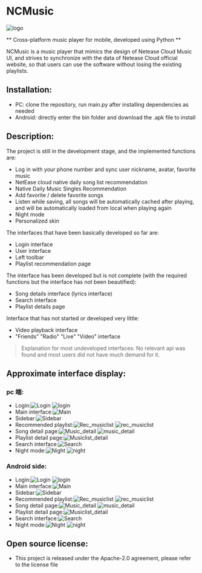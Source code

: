 # NCMusic
![logo](src/login_logo.png?raw=true)

** Cross-platform music player for mobile, developed using Python **

NCMusic is a music player that mimics the design of Netease Cloud Music UI, and strives to synchronize with the data of Netease Cloud official website, so that users can use the software without losing the existing playlists.


## Installation:
- PC: clone the repository, run main.py after installing dependencies as needed
- Android: directly enter the bin folder and download the .apk file to install

## Description:
The project is still in the development stage, and the implemented functions are:
- Log in with your phone number and sync user nickname, avatar, favorite music
- NetEase cloud native daily song list recommendation
- Native Daily Music Singles Recommendation
- Add favorite / delete favorite songs
- Listen while saving, all songs will be automatically cached after playing, and will be automatically loaded from local when playing again
- Night mode
- Personalized skin

The interfaces that have been basically developed so far are:
- Login interface
- User interface
- Left toolbar
- Playlist recommendation page

The interface has been developed but is not complete (with the required functions but the interface has not been beautified):
- Song details interface (lyrics interface)
- Search interface
- Playlist details page

Interface that has not started or developed very little:
- Video playback interface
- "Friends" "Radio" "Live" "Video" interface

> Explanation for most undeveloped interfaces: No relevant api was found and most users did not have much demand for it.


## Approximate interface display:
### pc 端:

- Login:![Login](img/login_0.png?raw=true)
![login](img/login_1.png?raw=true)
- Main interface:![Main](img/main_0.png?raw=true)
- Sidebar:![Sidebar](img/main_0.png?raw=true)
- Recommended playlist:![Rec_musiclist](img/rec_musiclist.png?raw=true)
![rec_musiclist](img/rec_musiclist_1.png?raw=true)
- Song detail page:![Music_detail](img/music_detail.png?raw=true)
![music_detail](img/music_detail_1.png?raw=true)
- Playlist detail page:![Musiclist_detail](img/music_list.png?raw=true)
- Search interface:![Search](img/search.png?raw=true)
- Night mode:![Night](img/night_rec_musiclist.png?raw=true)
![night](img/night_main.png?raw=true)

### Android side:
- Login:![Login](img/a_login_0.png?raw=true)
![login](img/login_1.png?raw=true)
- Main interface:![Main](img/main_0.png?raw=true)
- Sidebar:![Sidebar](img/main_0.png?raw=true)
- Recommended playlist:![Rec_musiclist](img/rec_musiclist.png?raw=true)
![rec_musiclist](img/rec_musiclist_1.png?raw=true)
- Song detail page:![Music_detail](img/music_detail.png?raw=true)
![music_detail](img/music_detail_1.png?raw=true)
- Playlist detail page:![Musiclist_detail](img/music_list.png?raw=true)
- Search interface:![Search](img/search.png?raw=true)
- Night mode:![Night](img/night_rec_musiclist.png?raw=true)
![night](img/night_main.png?raw=true)
## Open source license:
- This project is released under the Apache-2.0 agreement, please refer to the license file
